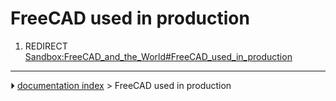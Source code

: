 # FreeCAD used in production
1.  REDIRECT [Sandbox:FreeCAD_and_the_World#FreeCAD_used_in_production](Sandbox:FreeCAD_and_the_World#FreeCAD_used_in_production.md)



---
⏵ [documentation index](../README.md) > FreeCAD used in production
